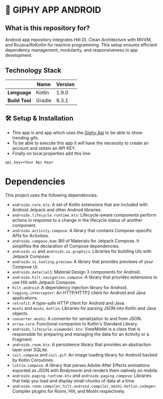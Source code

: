 # 🤖 GIPHY APP ANDROID
## What is this repository for?

Android app repository integrates Hilt DI, Clean Architecture with MVVM, and RxJava/RxKotlin for reactive programming. This setup ensures efficient dependency management, modularity, and responsiveness in app development.

## Technology Stack

|                | **Name** | **Version** |  
|----------------|----------|-------------|  
| **Lenguage**   | Kotlin   | 1.9.0       |  
| **Build Tool** | Gradle   | 8.3.1       |  


## 🛠 Setup & Installation
* This app is and app which uses the [Giphy Api](https://developers.giphy.com/docs/api/#quick-start-guide) to be able to show trending gifs.
* To be able to execute this app it will have the necessity to create an account and obtain an API KEY.
* Finally on local.properties add this line:
```  
api_key=<Your Api Key>  
```

# Dependencies

This project uses the following dependencies:

- `androidx.core.ktx`: A set of Kotlin extensions that are included with Android Jetpack and other Android libraries.
- `androidx.lifecycle.runtime.ktx`: Lifecycle-aware components perform actions in response to a change in the lifecycle status of another component.
- `androidx.activity.compose`: A library that contains Compose-specific APIs for Activities.
- `androidx.compose.bom`: Bill of Materials for Jetpack Compose. It simplifies the declaration of Compose dependencies.
- `androidx.ui` and `androidx.ui.graphics`: Libraries for building UIs with Jetpack Compose.
- `androidx.ui.tooling.preview`: A library that provides previews of your Compose UI.
- `androidx.material3`: Material Design 3 components for Android.
- `androidx.hilt.navigation.compose`: A library that provides extensions to use Hilt with Jetpack Compose.
- `hilt.android`: A dependency injection library for Android.
- `logging.interceptor`: An HTTP/HTTP2 client for Android and Java applications.
- `retrofit`: A type-safe HTTP client for Android and Java.
- `moshi` and `moshi.kotlin`: Libraries for parsing JSON into Kotlin and Java objects.
- `converter.moshi`: A converter for serialization to and from JSON.
- `arrow.core`: Functional companion to Kotlin's Standard Library.
- `androidx.lifecycle.viewmodel.ktx`: ViewModel is a class that is responsible for preparing and managing the data for an Activity or a Fragment.
- `androidx.room.ktx`: A persistence library that provides an abstraction layer over SQLite.
- `coil.compose` and `coil.gif`: An image loading library for Android backed by Kotlin Coroutines.
- `lottie.compose`: A library that parses Adobe After Effects animations exported as JSON with Bodymovin and renders them natively on mobile.
- `androidx.paging.runtime.ktx` and `androidx.paging.compose`: Libraries that help you load and display small chunks of data at a time.
- `androidx.room.compiler`, `hilt.android.compiler`, `moshi.kotlin.codegen`: Compiler plugins for Room, Hilt, and Moshi respectively.
